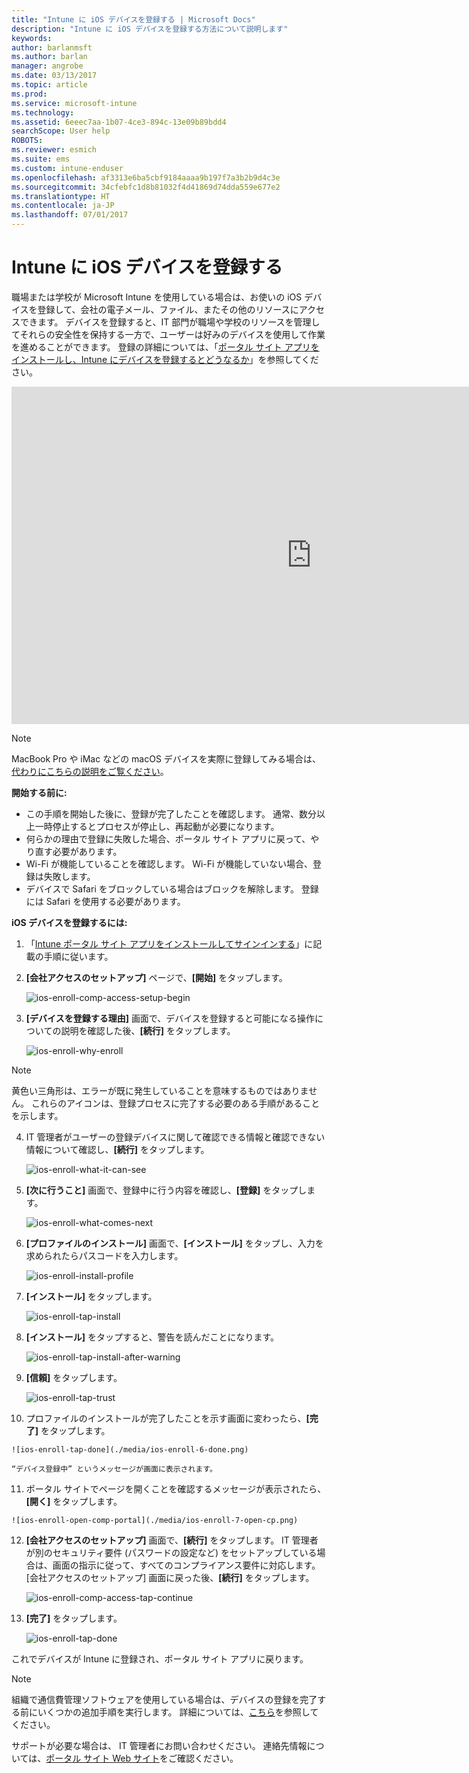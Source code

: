 ```yaml
---
title: "Intune に iOS デバイスを登録する | Microsoft Docs"
description: "Intune に iOS デバイスを登録する方法について説明します"
keywords: 
author: barlanmsft
ms.author: barlan
manager: angrobe
ms.date: 03/13/2017
ms.topic: article
ms.prod: 
ms.service: microsoft-intune
ms.technology: 
ms.assetid: 6eeec7aa-1b07-4ce3-894c-13e09b89bdd4
searchScope: User help
ROBOTS: 
ms.reviewer: esmich
ms.suite: ems
ms.custom: intune-enduser
ms.openlocfilehash: af3313e6ba5cbf9184aaaa9b197f7a3b2b9d4c3e
ms.sourcegitcommit: 34cfebfc1d8b81032f4d41869d74dda559e677e2
ms.translationtype: HT
ms.contentlocale: ja-JP
ms.lasthandoff: 07/01/2017
---
```

# <a name="enroll-your-ios-device-in-intune"></a>Intune に iOS デバイスを登録する

職場または学校が Microsoft Intune を使用している場合は、お使いの iOS デバイスを登録して、会社の電子メール、ファイル、またその他のリソースにアクセスできます。 デバイスを登録すると、IT 部門が職場や学校のリソースを管理してそれらの安全性を保持する一方で、ユーザーは好みのデバイスを使用して作業を進めることができます。 登録の詳細については、「[ポータル サイト アプリをインストールし、Intune にデバイスを登録するとどうなるか](what-happens-if-you-install-the-company-portal-app-and-enroll-your-device-in-intune-ios.md)」を参照してください。

<iframe src="https://channel9.msdn.com/Series/IntuneEnrollment/iOS-Enrollment/player" width="960" height="540" allowFullScreen frameBorder="0"></iframe>

> [!NOTE]
> MacBook Pro や iMac などの macOS デバイスを実際に登録してみる場合は、[代わりにこちらの説明をご覧ください](enroll-your-device-in-intune-macos.md)。

**開始する前に:**

- この手順を開始した後に、登録が完了したことを確認します。 通常、数分以上一時停止するとプロセスが停止し、再起動が必要になります。
- 何らかの理由で登録に失敗した場合、ポータル サイト アプリに戻って、やり直す必要があります。
- Wi-Fi が機能していることを確認します。 Wi-Fi が機能していない場合、登録は失敗します。
- デバイスで Safari をブロックしている場合はブロックを解除します。 登録には Safari を使用する必要があります。


**iOS デバイスを登録するには:**

1.  「[Intune ポータル サイト アプリをインストールしてサインインする](install-and-sign-in-to-the-intune-company-portal-app-ios.md)」に記載の手順に従います。

2. **[会社アクセスのセットアップ]** ページで、**[開始]** をタップします。

    ![ios-enroll-comp-access-setup-begin](./media/ios-enroll-1a-comp-access-setup.png)

3. **[デバイスを登録する理由]** 画面で、デバイスを登録すると可能になる操作についての説明を確認した後、**[続行]** をタップします。

    ![ios-enroll-why-enroll](./media/ios-enroll-1b-why-enroll.png)

> [!NOTE]
> 黄色い三角形は、エラーが既に発生していることを意味するものではありません。 これらのアイコンは、登録プロセスに完了する必要のある手順があることを示します。

4. IT 管理者がユーザーの登録デバイスに関して確認できる情報と確認できない情報について確認し、**[続行]** をタップします。

    ![ios-enroll-what-it-can-see](./media/ios-enroll-1c-we-care-privacy.png)

5.  **[次に行うこと]** 画面で、登録中に行う内容を確認し、**[登録]** をタップします。

    ![ios-enroll-what-comes-next](./media/ios-enroll-1d-what-comes-next.png)

6.  **[プロファイルのインストール]** 画面で、**[インストール]** をタップし、入力を求められたらパスコードを入力します。

    ![ios-enroll-install-profile](./media/ios-enroll-2-mgt-profile-install.png)

7.  **[インストール]** をタップします。

    ![ios-enroll-tap-install](./media/ios-enroll-3-mgt-profile-install-2.png)    

8.  **[インストール]** をタップすると、警告を読んだことになります。

    ![ios-enroll-tap-install-after-warning](./media/ios-enroll-4-warning.png)

9.  **[信頼]** をタップします。

    ![ios-enroll-tap-trust](./media/ios-enroll-5-trust.png)

10.  プロファイルのインストールが完了したことを示す画面に変わったら、**[完了]** をタップします。

    ![ios-enroll-tap-done](./media/ios-enroll-6-done.png)

    “デバイス登録中” というメッセージが画面に表示されます。

11.  ポータル サイトでページを開くことを確認するメッセージが表示されたら、**[開く]** をタップします。

    ![ios-enroll-open-comp-portal](./media/ios-enroll-7-open-cp.png)

12. **[会社アクセスのセットアップ]** 画面で、**[続行]** をタップします。 IT 管理者が別のセキュリティ要件 (パスワードの設定など) をセットアップしている場合は、画面の指示に従って、すべてのコンプライアンス要件に対応します。[会社アクセスのセットアップ] 画面に戻った後、**[続行]** をタップします。

    ![ios-enroll-comp-access-tap-continue](./media/ios-enroll-8-comp-access-setup-compliance.png)

13. **[完了]** をタップします。

    ![ios-enroll-tap-done](./media/ios-enroll-9-comp-access-setup-complete.png)

これでデバイスが Intune に登録され、ポータル サイト アプリに戻ります。

> [!Note]
> 組織で通信費管理ソフトウェアを使用している場合は、デバイスの登録を完了する前にいくつかの追加手順を実行します。 詳細については、[こちら](enroll-your-device-with-telecom-expense-management-ios.md)を参照してください。

サポートが必要な場合は、 IT 管理者にお問い合わせください。 連絡先情報については、[ポータル サイト Web サイト](http://portal.manage.microsoft.com)をご確認ください。
